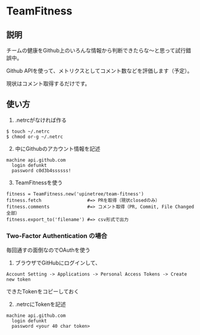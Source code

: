# TeamFitness

## 説明

チームの健康をGithub上のいろんな情報から判断できたらな〜と思って試行錯誤中。

Github APIを使って、メトリクスとしてコメント数などを評価します（予定）。

現状はコメント取得するだけです。


## 使い方

1. .netrcがなければ作る

  ```
  $ touch ~/.netrc
  $ chmod or-g ~/.netrc
  ```

2. 中にGithubのアカウント情報を記述

  ```
  machine api.github.com
    login defunkt
    password c0d3b4ssssss!
  ```

3. TeamFitnessを使う

  ```
  fitness = TeamFitness.new('upinetree/team-fitness')
  fitness.fetch                 #=> PRを取得（現状closedのみ）
  fitness.comments              #=> コメント取得（PR, Commit, File Changed 全部）
  fitness.export_to('filename') #=> csv形式で出力
  ```


### Two-Factor Authentication の場合

毎回通すの面倒なのでOAuthを使う

1. ブラウザでGitHubにログインして、

  `Account Setting -> Applications -> Personal Access Tokens -> Create new token`

  できたTokenをコピーしておく

2. .netrcにTokenを記述

  ```
  machine api.github.com
    login defunkt
    password <your 40 char token>
  ```

